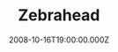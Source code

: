 ---
title: "Zebrahead"
venue: "The Wedgewood Rooms"
date: 2008-10-16T19:00:00.000Z
permalink: /almanac/events/2008-10-16-zebreahead/index.html
poster: https://cdn.rknight.me/almanac/live/zebrahead.jpg
lat: 50.7867161
long: -1.0786531
support:
    - Templeton Pek
    - Kids Can't Fly
---